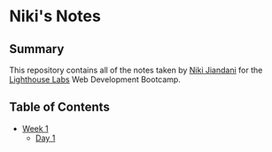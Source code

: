 # Niki's Notes

## Summary 

This repository contains all of the notes taken by [Niki Jiandani](https://github.com/nikijiandani) for the [Lighthouse Labs](https://www.lighthouselabs.ca) Web Development Bootcamp.

## Table of Contents

* [Week 1](/Week_1)
  * [Day 1](/Week_1/Day_1)